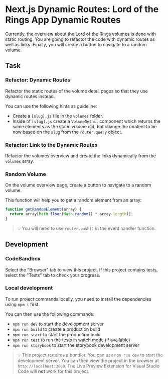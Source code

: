 # Next.js Dynamic Routes: Lord of the Rings App Dynamic Routes

Currently, the overview about the Lord of the Rings volumes is done with static routing. You are going to refactor the code with dynamic routes as well as links. Finally, you will create a button to navigate to a random volume.

## Task

### Refactor: Dynamic Routes

Refactor the static routes of the volume detail pages so that they use dynamic routes instead.

You can use the following hints as guideline:

- Create a `[slug].js` file in the `volumes` folder.
- Inside of `[slug].js` create a `VolumeDetail` component which returns the same elements as the static volume did, but change the content to be now based on the `slug` from the `router.query` object.

### Refactor: Link to the Dynamic Routes

Refactor the volumes overview and create the links dynamically from the `volumes` array.

### Random Volume

On the volume overview page, create a button to navigate to a random volume.

This function will help you to get a random element from an array:

```js
function getRandomElement(array) {
  return array[Math.floor(Math.random() * array.length)];
}
```

> 💡 You will need to use `router.push()` in the event handler function.

## Development

### CodeSandbox

Select the "Browser" tab to view this project. If this project contains tests, select the "Tests" tab to check your progress.

### Local development

To run project commands locally, you need to install the dependencies using `npm i` first.

You can then use the following commands:

- `npm run dev` to start the development server
- `npm run build` to create a production build
- `npm run start` to start the production build
- `npm run test` to run the tests in watch mode (if available)
- `npm run storybook` to start the storybook development server

> 💡 This project requires a bundler. You can use `npm run dev` to start the development server. You can then view the project in the browser at `http://localhost:3000`. The Live Preview Extension for Visual Studio Code will **not** work for this project.
